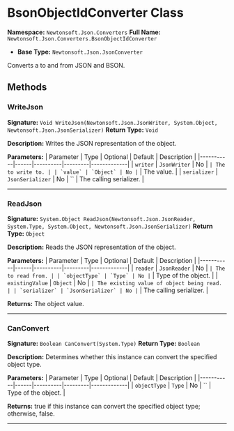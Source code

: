 # BsonObjectIdConverter Class

**Namespace:** `Newtonsoft.Json.Converters`
**Full Name:** `Newtonsoft.Json.Converters.BsonObjectIdConverter`
- **Base Type:** `Newtonsoft.Json.JsonConverter`

Converts a  to and from JSON and BSON.

## Methods

### WriteJson

**Signature:** `Void WriteJson(Newtonsoft.Json.JsonWriter, System.Object, Newtonsoft.Json.JsonSerializer)`
**Return Type:** `Void`

**Description:** Writes the JSON representation of the object.

**Parameters:**
| Parameter | Type | Optional | Default | Description |
|-----------|------|----------|---------|-------------|
| `writer` | `JsonWriter` | No | `` | The  to write to. |
| `value` | `Object` | No | `` | The value. |
| `serializer` | `JsonSerializer` | No | `` | The calling serializer. |

---

### ReadJson

**Signature:** `System.Object ReadJson(Newtonsoft.Json.JsonReader, System.Type, System.Object, Newtonsoft.Json.JsonSerializer)`
**Return Type:** `Object`

**Description:** Reads the JSON representation of the object.

**Parameters:**
| Parameter | Type | Optional | Default | Description |
|-----------|------|----------|---------|-------------|
| `reader` | `JsonReader` | No | `` | The  to read from. |
| `objectType` | `Type` | No | `` | Type of the object. |
| `existingValue` | `Object` | No | `` | The existing value of object being read. |
| `serializer` | `JsonSerializer` | No | `` | The calling serializer. |

**Returns:** The object value.

---

### CanConvert

**Signature:** `Boolean CanConvert(System.Type)`
**Return Type:** `Boolean`

**Description:** Determines whether this instance can convert the specified object type.

**Parameters:**
| Parameter | Type | Optional | Default | Description |
|-----------|------|----------|---------|-------------|
| `objectType` | `Type` | No | `` | Type of the object. |

**Returns:** true if this instance can convert the specified object type; otherwise, false.

---